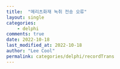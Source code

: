 ```yaml
---
title:  "메리츠화재 녹취 전송 오류"
layout: single
categories: 
    - delphi
comments: true
date: 2022-10-18
last_modified_at: 2022-10-18
author: "Lee Cool"
permalink: categories/delphi/recordTrans
---
```


